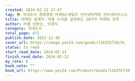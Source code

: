```yaml
---
created: 2024-02-12 17:47
tag: 📚 국내도서 경제경영 마케팅/세일즈 인터넷마케팅 인터넷비즈니스
title: 마케팅 설계자：자동 수익을 실현하는 28가지 마케팅 과학
author: 러셀 브런슨, 이경식
category: 국내도서
total_page: 472
publish_date: 2022-12-30
cover_url: https://image.yes24.com/goods/116255710/XL
status: to_read
start_read_date: 2024-02-12
finish_read_date: 2024-02-12
my_rate: 0
book_note: ""
book_url: https://www.yes24.com/Product/Goods/116255710
---
```



